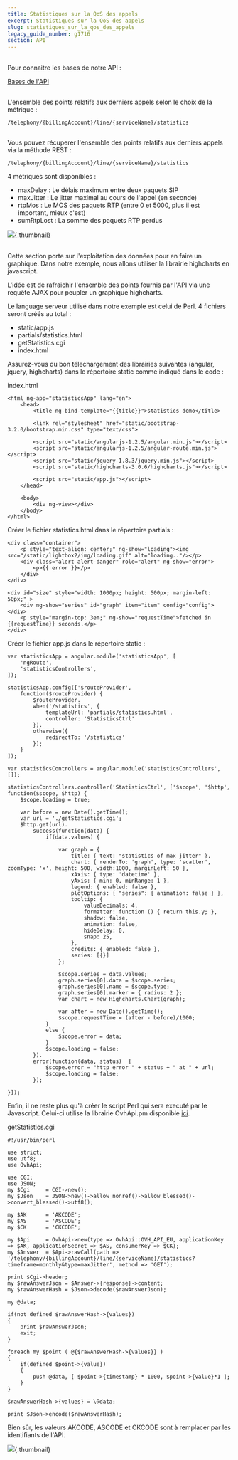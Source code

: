 ```yaml
---
title: Statistiques sur la QoS des appels
excerpt: Statistiques sur la QoS des appels
slug: statistiques_sur_la_qos_des_appels
legacy_guide_number: g1716
section: API
---
```



## 
Pour connaitre les bases de notre API :

[Bases de l'API](https://docs.ovh.com/fr/api/first-steps-with-ovh-api/)


## 
L'ensemble des points relatifs aux derniers appels selon le choix de la métrique :

```
/telephony/{billingAccount}/line/{serviceName}/statistics
```




## 
Vous pouvez récuperer l'ensemble des points relatifs aux derniers appels via la méthode REST :

```
/telephony/{billingAccount}/line/{serviceName}/statistics
```


4 métriques sont disponibles :

- maxDelay : Le délais maximum entre deux paquets SIP
- maxJitter : Le jitter maximal au cours de l'appel (en seconde)
- rtpMos : Le MOS des paquets RTP (entre 0 et 5000, plus il est important, mieux c'est)
- sumRtpLost : La somme des paquets RTP perdus



![](images/img_2547.jpg){.thumbnail}


## 
Cette section porte sur l'exploitation des données pour en faire un graphique. Dans notre exemple, 
nous allons utiliser la librairie highcharts en javascript.

L'idée est de rafraichir l'ensemble des points fournis par l'API via une requête AJAX pour peupler 
un graphique highcharts.

Le language serveur utilisé dans notre exemple est celui de Perl. 4 fichiers seront créés au total :


- static/app.js
- partials/statistics.html
- getStatistics.cgi
- index.html


Assurez-vous du bon télechargement des librairies suivantes (angular, jquery, highcharts) dans le répertoire static comme indiqué dans le code :

index.html

```
<html ng-app="statisticsApp" lang="en">
    <head>
        <title ng-bind-template="{{title}}">statistics demo</title>

        <link rel="stylesheet" href="static/bootstrap-3.2.0/bootstrap.min.css" type="text/css">

        <script src="static/angularjs-1.2.5/angular.min.js"></script>
        <script src="static/angularjs-1.2.5/angular-route.min.js"></script>
        <script src="static/jquery-1.8.3/jquery.min.js"></script>
        <script src="static/highcharts-3.0.6/highcharts.js"></script>

        <script src="static/app.js"></script>
    </head>

    <body>
        <div ng-view></div>
    </body>
</html>
```


Créer le fichier statistics.html dans le répertoire partials :

```
<div class="container">
    <p style="text-align: center;" ng-show="loading"><img src="/static/lightbox2/img/loading.gif" alt="loading.."/></p>
    <div class="alert alert-danger" role="alert" ng-show="error">
        <p>{{ error }}</p>
    </div>
</div>

<div id="size" style="width: 1000px; height: 500px; margin-left: 50px;" >
    <div ng-show="series" id="graph" item="item" config="config"></div>
    <p style="margin-top: 3em;" ng-show="requestTime">fetched in {{requestTime}} seconds.</p>
</div>
```


Créer le fichier app.js dans le répertoire static :

```
var statisticsApp = angular.module('statisticsApp', [
    'ngRoute',
    'statisticsControllers',
]);

statisticsApp.config(['$routeProvider',
    function($routeProvider) {
        $routeProvider.
        when('/statistics', {
            templateUrl: 'partials/statistics.html',
            controller: 'StatisticsCtrl'
        }).
        otherwise({
            redirectTo: '/statistics'
        });
    }
]);

var statisticsControllers = angular.module('statisticsControllers', []);

statisticsControllers.controller('StatisticsCtrl', ['$scope', '$http', function($scope, $http) {
    $scope.loading = true;

    var before = new Date().getTime();
    var url = './getStatistics.cgi';
    $http.get(url).
        success(function(data) {
            if(data.values) {

                var graph = {
                    title: { text: "statistics of max jitter" },
                    chart: { renderTo: 'graph', type: 'scatter', zoomType: 'x', height: 500, width:1000, marginLeft: 50 },
                    xAxis: { type: 'datetime' },
                    yAxis: { min: 0, minRange: 1 },
                    legend: { enabled: false },
                    plotOptions: { "series": { animation: false } },
                    tooltip: {
                        valueDecimals: 4,
                        formatter: function () { return this.y; },
                        shadow: false,
                        animation: false,
                        hideDelay: 0,
                        snap: 25,
                    },
                    credits: { enabled: false },
                    series: [{}]
                };

                $scope.series = data.values;
                graph.series[0].data = $scope.series;
                graph.series[0].name = $scope.type;
                graph.series[0].marker = { radius: 2 };
                var chart = new Highcharts.Chart(graph);

                var after = new Date().getTime();
                $scope.requestTime = (after - before)/1000;
            }
            else {
                $scope.error = data;
            }
            $scope.loading = false;
        }).
        error(function(data, status)  {
            $scope.error = "http error " + status + " at " + url;
            $scope.loading = false;
        });

}]);
```


Enfin, il ne reste plus qu'à créer le script Perl qui sera executé par le Javascript. Celui-ci utilise la librairie OvhApi.pm disponible [ici](https://github.com/ovh/perl-ovh).

getStatistics.cgi

```
#!/usr/bin/perl

use strict;
use utf8;
use OvhApi;

use CGI;
use JSON;
my $Cgi     = CGI->new();
my $Json    = JSON->new()->allow_nonref()->allow_blessed()->convert_blessed()->utf8();

my $AK      = 'AKCODE';
my $AS      = 'ASCODE';
my $CK      = 'CKCODE';

my $Api     = OvhApi->new(type => OvhApi::OVH_API_EU, applicationKey => $AK, applicationSecret => $AS, consumerKey => $CK);
my $Answer  = $Api->rawCall(path => '/telephony/{billingAccount}/line/{serviceName}/statistics?timeframe=monthly&type=maxJitter', method => 'GET');

print $Cgi->header;
my $rawAnswerJson = $Answer->{response}->content;
my $rawAnswerHash = $Json->decode($rawAnswerJson);

my @data;

if(not defined $rawAnswerHash->{values})
{
    print $rawAnswerJson;
    exit;
}

foreach my $point ( @{$rawAnswerHash->{values}} )
{
    if(defined $point->{value})
    {
        push @data, [ $point->{timestamp} * 1000, $point->{value}*1 ];
    }
}

$rawAnswerHash->{values} = \@data;

print $Json->encode($rawAnswerHash);
```


Bien sûr, les valeurs AKCODE, ASCODE et CKCODE sont à remplacer par les identifiants de l'API.

![](images/img_2546.jpg){.thumbnail}

